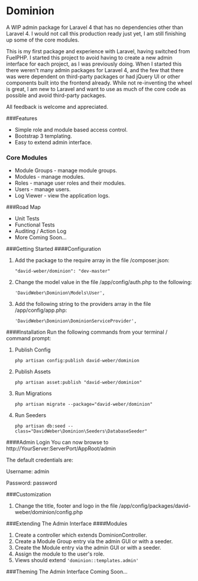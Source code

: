 Dominion
========

A WIP admin package for Laravel 4 that has no dependencies other than Laravel 4.
I would not call this production ready just yet, I am still finishing up some of the core modules.

This is my first package and experience with Laravel, having switched from FuelPHP.
I started this project to avoid having to create a new admin interface for each project, as I was previously doing.
When I started this there weren't many admin packages for Laravel 4, and the few that there was were dependent on third-party packages or had jQuery UI or other components built into the frontend already.
While not re-inventing the wheel is great, I am new to Laravel and want to use as much of the core code as possible and avoid third-party packages.

All feedback is welcome and appreciated.

###Features
* Simple role and module based access control.
* Bootstrap 3 templating.
* Easy to extend admin interface.


### Core Modules
* Module Groups - manage module groups.
* Modules - manage modules.
* Roles - manage user roles and their modules.
* Users - manage users.
* Log Viewer - view the application logs.


###Road Map
* Unit Tests
* Functional Tests
* Auditing / Action Log
* More Coming Soon...


###Getting Started
####Configuration
1. Add the package to the require array in the file /composer.json:

    `"david-weber/dominion": "dev-master"`

2. Change the model value in the file /app/config/auth.php to the following:

    `'DavidWeber\Dominion\Models\User',`

3. Add the following string to the providers array in the file /app/config/app.php:

    `'DavidWeber\Dominion\DominionServiceProvider',`


####Installation
Run the following commands from your terminal / command prompt:

1. Publish Config

	`php artisan config:publish david-weber/dominion`

2. Publish Assets

    `php artisan asset:publish "david-weber/dominion"`

3. Run Migrations

    `php artisan migrate --package="david-weber/dominion"`

4. Run Seeders

    `php artisan db:seed --class="DavidWeber\Dominion\Seeders\DatabaseSeeder"`

####Admin Login
You can now browse to http://YourServer:ServerPort/AppRoot/admin

The default credentials are:

Username: admin

Password: password

###Customization
1. Change the title, footer and logo in the file /app/config/packages/david-weber/dominion/config.php


###Extending The Admin Interface
####Modules
1. Create a controller which extends DominionController.
2. Create a Module Group entry via the admin GUI or with a seeder.
3. Create the Module entry via the admin GUI or with a seeder.
4. Assign the module to the user's role.
5. Views should extend `'dominion::templates.admin'`


###Theming The Admin Interface
Coming Soon...